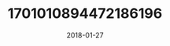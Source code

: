 ---
title: "1701010894472186196"
cover: "2018-01-27 06.52.01 1701010894472186196_46248401"
photo: "2018-01-27 06.52.01 1701010894472186196_46248401"
date: "2018-01-27"
type: "photo"
---